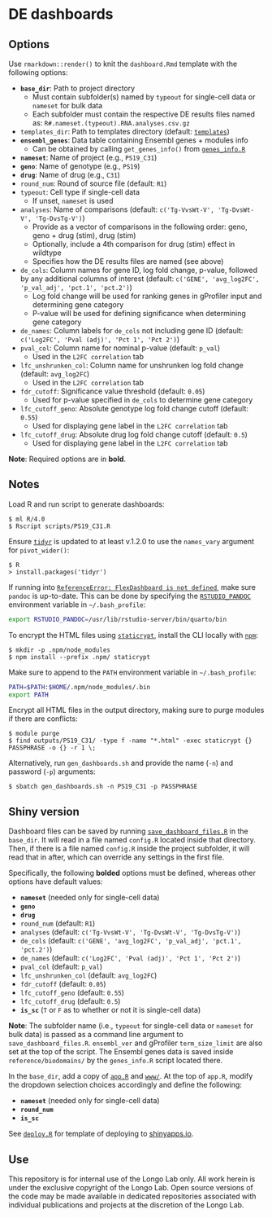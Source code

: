 # DE dashboards

## Options

Use `rmarkdown::render()` to knit the `dashboard.Rmd` template with the following options:

- **`base_dir`**: Path to project directory
  - Must contain subfolder(s) named by `typeout` for single-cell data or `nameset` for bulk data
  - Each subfolder must contain the respective DE results files named as: `R#.nameset.(typeout).RNA.analyses.csv.gz`
- `templates_dir`: Path to templates directory (default: [`templates`](https://github.com/Longo-Lab/de_dashboards/tree/main/templates))
- **`ensembl_genes`**: Data table containing Ensembl genes + modules info
  - Can be obtained by calling `get_genes_info()` from [`genes_info.R`](https://github.com/Longo-Lab/de_dashboards/blob/main/scripts/genes_info.R)
- **`nameset`**: Name of project (e.g., `PS19_C31`)
- **`geno`**: Name of genotype (e.g., `PS19`)
- **`drug`**: Name of drug (e.g., `C31`)
- `round_num`: Round of source file (default: `R1`)
- `typeout`: Cell type if single-cell data
  - If unset, `nameset` is used
- `analyses`: Name of comparisons (default: `c('Tg-VvsWt-V', 'Tg-DvsWt-V', 'Tg-DvsTg-V')`)
  - Provide as a vector of comparisons in the following order: geno, geno + drug (stim), drug (stim)
  - Optionally, include a 4th comparison for drug (stim) effect in wildtype
  - Specifies how the DE results files are named (see above)
- `de_cols`: Column names for gene ID, log fold change, p-value, followed by any additional columns of interest (default: `c('GENE', 'avg_log2FC', 'p_val_adj', 'pct.1', 'pct.2')`)
  - Log fold change will be used for ranking genes in gProfiler input and determining gene category
  - P-value will be used for defining significance when determining gene category
- `de_names`: Column labels for `de_cols` not including gene ID (default: `c('Log2FC', 'Pval (adj)', 'Pct 1', 'Pct 2')`)
- `pval_col`: Column name for nominal p-value (default: `p_val`)
  - Used in the `L2FC correlation` tab
- `lfc_unshrunken_col`: Column name for unshrunken log fold change (default: `avg_log2FC`)
  - Used in the `L2FC correlation` tab
- `fdr_cutoff`: Significance value threshold (default: `0.05`)
  - Used for p-value specified in `de_cols` to determine gene category
- `lfc_cutoff_geno`: Absolute genotype log fold change cutoff (default: `0.55`)
  - Used for displaying gene label in the `L2FC correlation` tab
- `lfc_cutoff_drug`: Absolute drug log fold change cutoff (default: `0.5`)
  - Used for displaying gene label in the `L2FC correlation` tab

**Note**: Required options are in **bold**.

## Notes

Load R and run script to generate dashboards:

```
$ ml R/4.0
$ Rscript scripts/PS19_C31.R
```

Ensure [`tidyr`](https://tidyr.tidyverse.org/news/index.html#tidyr-120) is updated to at least v.1.2.0 to use the `names_vary` argument for `pivot_wider()`:

```
$ R
> install.packages('tidyr')
```

If running into [`ReferenceError: FlexDashboard is not defined`](https://github.com/rstudio/flexdashboard/issues/116), make sure `pandoc` is up-to-date. This can be done by specifying the [`RSTUDIO_PANDOC`](https://stackoverflow.com/a/29710643/6373540) environment variable in `~/.bash_profile`:

```sh
export RSTUDIO_PANDOC=/usr/lib/rstudio-server/bin/quarto/bin
```

To encrypt the HTML files using [`staticrypt`](https://www.npmjs.com/package/staticrypt), install the CLI locally with [`npm`](https://stackoverflow.com/a/14469516/6373540):

```
$ mkdir -p .npm/node_modules
$ npm install --prefix .npm/ staticrypt
```

Make sure to append to the `PATH` environment variable in `~/.bash_profile`:

```sh
PATH=$PATH:$HOME/.npm/node_modules/.bin
export PATH
```

Encrypt all HTML files in the output directory, making sure to purge modules if there are conflicts:

```
$ module purge
$ find outputs/PS19_C31/ -type f -name "*.html" -exec staticrypt {} PASSPHRASE -o {} -r 1 \;
```

Alternatively, run `gen_dashboards.sh` and provide the name (`-n`) and password (`-p`) arguments:

```
$ sbatch gen_dashboards.sh -n PS19_C31 -p PASSPHRASE
```

## Shiny version

Dashboard files can be saved by running [`save_dashboard_files.R`](https://github.com/Longo-Lab/scripts/blob/main/save_dashboard_files.R) in the `base_dir`. It will read in a file named `config.R` located inside that directory. Then, if there is a file named `config.R` inside the project subfolder, it will read that in after, which can override any settings in the first file.

Specifically, the following **bolded** options must be defined, whereas other options have default values:

- **`nameset`** (needed only for single-cell data)
- **`geno`**
- **`drug`**
- `round_num` (default: `R1`)
- `analyses` (default: `c('Tg-VvsWt-V', 'Tg-DvsWt-V', 'Tg-DvsTg-V')`)
- `de_cols` (default: `c('GENE', 'avg_log2FC', 'p_val_adj', 'pct.1', 'pct.2')`)
- `de_names` (default: `c('Log2FC', 'Pval (adj)', 'Pct 1', 'Pct 2')`)
- `pval_col` (default: `p_val`)
- `lfc_unshrunken_col` (default: `avg_log2FC`)
- `fdr_cutoff` (default: `0.05`)
- `lfc_cutoff_geno` (default: `0.55`)
- `lfc_cutoff_drug` (default: `0.5`)
- **`is_sc`** (`T` or `F` as to whether or not it is single-cell data)

**Note**: The subfolder name (i.e., `typeout` for single-cell data or `nameset` for bulk data) is passed as a command line argument to `save_dashboard_files.R`. `ensembl_ver` and gProfiler `term_size_limit` are also set at the top of the script. The Ensembl genes data is saved inside `reference/biodomains/` by the `genes_info.R` script located there.

In the `base_dir`, add a copy of [`app.R`](https://github.com/Longo-Lab/de_dashboards/blob/main/app.R) and [`www/`](https://github.com/Longo-Lab/de_dashboards/tree/main/www). At the top of `app.R`, modify the dropdown selection choices accordingly and define the following:

- **`nameset`** (needed only for single-cell data)
- **`round_num`**
- **`is_sc`**

See [`deploy.R`](https://github.com/Longo-Lab/de_dashboards/blob/main/deploy.R) for template of deploying to [shinyapps.io](https://www.shinyapps.io/).

## Use

This repository is for internal use of the Longo Lab only. All work herein is under the exclusive copyright of the Longo Lab. Open source versions of the code may be made available in dedicated repositories associated with individual publications and projects at the discretion of the Longo Lab.

